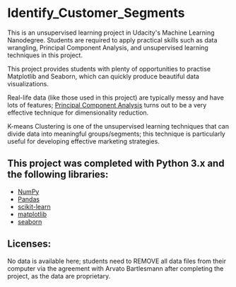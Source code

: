 # Identify_Customer_Segments
This is an unsupervised learning project in Udacity's Machine Learning Nanodegree. Students are required to apply practical skills such as data wrangling, Principal Component Analysis, and unsupervised learning techniques in this project.

This project provides students with plenty of opportunities to practise Matplotlib and Seaborn, which can quickly produce beautiful data visualizations.

Real-life data (like those used in this project) are typically messy and have lots of features; [Principal Component Analysis](https://en.wikipedia.org/wiki/Principal_component_analysis) turns out to be a very effective technique for dimensionality reduction. 

K-means Clustering is one of the unsupervised learning techniques that can divide data into meaningful groups/segments; this technique is particularly useful for developing effective marketing strategies. 


## This project was completed with Python 3.x and the following libraries:

* [NumPy](https://numpy.org)
* [Pandas](https://pandas.pydata.org/pandas-docs/version/0.15/tutorials.html)
* [scikit-learn](https://scikit-learn.org/stable/)
* [matplotlib](https://matplotlib.org)
* [seaborn](https://seaborn.pydata.org)


## Licenses:

No data is available here; students need to REMOVE all data files from their computer via the agreement with Arvato Bartlesmann after completing the project, as the data are proprietary.


